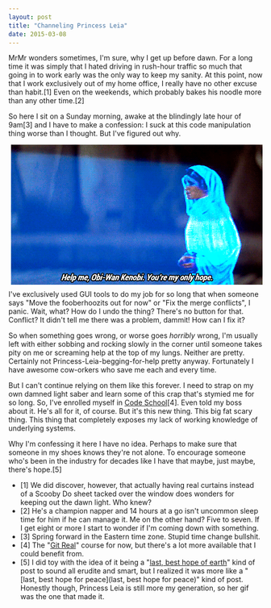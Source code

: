 ```yaml
---
layout: post
title: "Channeling Princess Leia"
date: 2015-03-08
---
```


MrMr wonders sometimes, I'm sure, why I get up before dawn. For a long time it was simply that I hated driving in rush-hour traffic so much that going in to work early was the only way to keep my sanity. At this point, now that I work exclusively out of my home office, I really have no other excuse than habit.[1] Even on the weekends, which probably bakes his noodle more than any other time.[2]

So here I sit on a Sunday morning, awake at the blindingly late hour of 9am[3] and I have to make a confession: I suck at this code manipulation thing worse than I thought. But I've figured out why.

<img src="/img/help-me-obi-wan.gif" alt="animated princess leia gif" style="float:right;PADDING-LEFT: 10px;PADDING-BOTTOM: 10px">
I've exclusively used GUI tools to do my job for so long that when someone says "Move the fooberhoozits out for now" or "Fix the merge conflicts", I panic. Wait, what? How do I undo the thing? There's no button for that. Conflict? It didn't tell me there was a problem, dammit! How can I fix it?

So when something goes wrong, or worse goes _horribly_ wrong, I'm usually left with either sobbing and rocking slowly in the corner until someone takes pity on me or screaming help at the top of my lungs. Neither are pretty. Certainly not Princess-Leia-begging-for-help pretty anyway. Fortunately I have awesome cow-orkers who save me each and every time.

But I can't continue relying on them like this forever. I need to strap on my own damned light saber and learn some of this crap that's stymied me for so long. So, I've enrolled myself in [Code School](https://www.codeschool.com/)[4]. Even told my boss about it. He's all for it, of course. But it's this new thing. This big fat scary thing. This thing that completely exposes my lack of working knowledge of underlying systems.

Why I'm confessing it here I have no idea. Perhaps to make sure that someone in my shoes knows they're not alone. To encourage someone who's been in the industry for decades like I have that maybe, just maybe, there's hope.[5]

- [1] We did discover, however, that actually having real curtains instead of a Scooby Do sheet tacked over the window does wonders for keeping out the dawn light. Who knew?
- [2] He's a champion napper and 14 hours at a go isn't uncommon sleep time for him if he can manage it. Me on the other hand? Five to seven. If I get eight or more I start to wonder if I'm coming down with something.
- [3] Spring forward in the Eastern time zone. Stupid time change bullshit.
- [4] The "[Git Real](https://www.codeschool.com/courses/git-real)" course for now, but there's a lot more available that I could benefit from.
- [5] I did toy with the idea of it being a "[last, best hope of earth](http://www.abrahamlincolnonline.org/lincoln/speeches/congress.htm)" kind of post to sound all erudite and smart, but I realized it was more like a "[last, best hope for peace](last, best hope for peace)" kind of post. Honestly though, Princess Leia is still more my generation, so her gif was the one that made it.  
